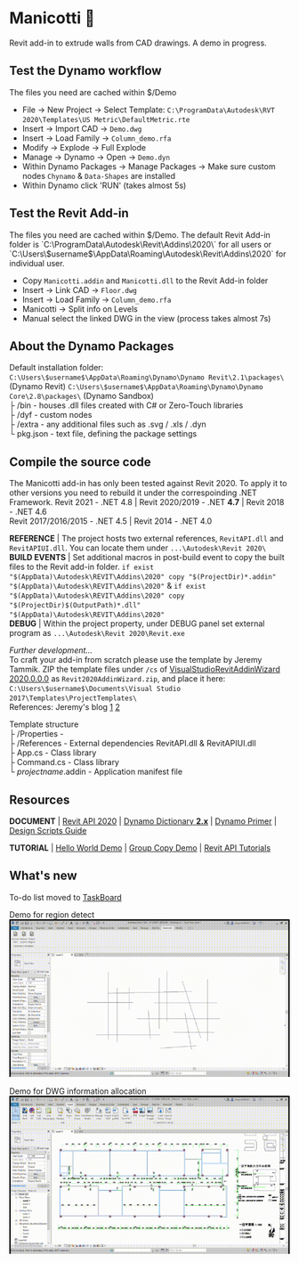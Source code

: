 # Manicotti :burrito:
Revit add-in to extrude walls from CAD drawings. A demo in progress.


## Test the Dynamo workflow
The files you need are cached within $/Demo
- File -> New Project -> Select Template: `C:\ProgramData\Autodesk\RVT 2020\Templates\US Metric\DefaultMetric.rte`
- Insert -> Import CAD -> `Demo.dwg`
- Insert -> Load Family -> `Column_demo.rfa`
- Modify -> Explode -> Full Explode
- Manage -> Dynamo -> Open -> `Demo.dyn`
- Within Dynamo Packages -> Manage Packages -> Make sure custom nodes `Chynamo` & `Data-Shapes` are installed
- Within Dynamo click 'RUN' (takes almost 5s)



## Test the Revit Add-in
The files you need are cached within $/Demo. The default Revit Add-in folder is `C:\ProgramData\Autodesk\Revit\Addins\2020\` for all users or `C:\Users\$username$\AppData\Roaming\Autodesk\Revit\Addins\2020\` for individual user.
- Copy `Manicotti.addin` and `Manicotti.dll` to the Revit Add-in folder
- Insert -> Link CAD -> `Floor.dwg`
- Insert -> Load Family -> `Column_demo.rfa`
- Manicotti -> Split info on Levels
- Manual select the linked DWG in the view (process takes almost 7s)



## About the Dynamo Packages
Default installation folder: `C:\Users\$username$\AppData\Roaming\Dynamo\Dynamo Revit\2.1\packages\` (Dynamo Revit) `C:\Users\$username$\AppData\Roaming\Dynamo\Dynamo Core\2.8\packages\` (Dynamo Sandbox)  
├ /bin	- houses .dll files created with C# or Zero-Touch libraries  
├ /dyf	- custom nodes  
├ /extra	- any additional files such as .svg / .xls / .dyn  
└ pkg.json	- text file, defining the package settings  


## Compile the source code
The Manicotti add-in has only been tested against Revit 2020. To apply it to other versions you need to rebuild it under the correspoinding .NET Framework.
Revit 2021 - .NET 4.8 | Revit 2020/2019 - .NET **4.7** | Revit 2018 - .NET 4.6  
Revit 2017/2016/2015 - .NET 4.5 | Revit 2014 - .NET 4.0
 
**REFERENCE** | The project hosts two external references, `RevitAPI.dll` and `RevitAPIUI.dll`. You can locate them under `...\Autodesk\Revit 2020\`  
**BUILD EVENTS** | Set additional macros in post-build event to copy the built files to the Revit add-in folder. `if exist "$(AppData)\Autodesk\REVIT\Addins\2020" copy "$(ProjectDir)*.addin" "$(AppData)\Autodesk\REVIT\Addins\2020"` & `if exist "$(AppData)\Autodesk\REVIT\Addins\2020" copy "$(ProjectDir)$(OutputPath)*.dll" "$(AppData)\Autodesk\REVIT\Addins\2020"`  
**DEBUG** | Within the project property, under DEBUG panel set external program as `...\Autodesk\Revit 2020\Revit.exe`

*Further development...*  
To craft your add-in from scratch please use the template by Jeremy Tammik. ZIP the template files under `/cs` of [VisualStudioRevitAddinWizard 2020.0.0.0](https://github.com/jeremytammik/VisualStudioRevitAddinWizard/releases/tag/2020.0.0.0) 
as `Revit2020AddinWizard.zip`, and place it here:
`C:\Users\$username$\Documents\Visual Studio 2017\Templates\ProjectTemplates\`  
References: Jeremy's blog [1](https://thebuildingcoder.typepad.com/blog/2015/05/autodesk-university-q1-adn-labs-and-wizard-update.html#5) [2](https://thebuildingcoder.typepad.com/blog/2019/04/revit-2020-c-and-vb-visual-studio-add-in-wizards.html)

Template structure  
├ /Properties  -  
├ /References  - External dependencies RevitAPI.dll & RevitAPIUI.dll  
├ App.cs	- Class library  
├ Command.cs	- Class library  
└ $projectname$.addin	- Application manifest file  


## Resources

**DOCUMENT** | [Revit API 2020](https://www.revitapidocs.com/2020/) | [Dynamo Dictionary **2.x**](https://dictionary.dynamobim.com/2/) | [Dynamo Primer](https://primer.dynamobim.org/en/index.html) | [Design Scripts Guide](https://dynamobim.org/wp-content/links/DesignScriptGuide.pdf)

**TUTORIAL** | [Hello World Demo](http://aectechy.com/stepbystep-guide-to-your-first-revit-plugin/) | [Group Copy Demo](https://knowledge.autodesk.com/support/revit-products/learn-explore/caas/simplecontent/content/lesson-1-the-basic-plug.html) | [Revit API Tutorials](https://www.youtube.com/channel/UCHqe6I5GKoUEH4XlPw2VGGw/videos)


## What's new

To-do list moved to [TaskBoard](https://github.com/ian-quinn/manicotti/issues/1)  

Demo for region detect  
<img src="/Demo/DetectRegion.gif?raw=true">

Demo for DWG information allocation  
<img src="/Demo/AllocateInfo.gif?raw=true">